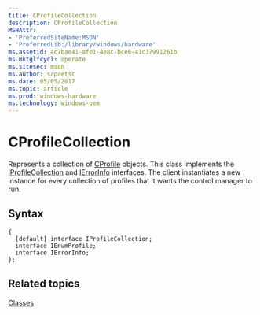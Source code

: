 ```yaml
---
title: CProfileCollection
description: CProfileCollection
MSHAttr:
- 'PreferredSiteName:MSDN'
- 'PreferredLib:/library/windows/hardware'
ms.assetid: 4c7bae41-afe1-4e8c-bce6-41c37991261b
ms.mktglfcycl: operate
ms.sitesec: msdn
ms.author: sapaetsc
ms.date: 05/05/2017
ms.topic: article
ms.prod: windows-hardware
ms.technology: windows-oem
---
```


# CProfileCollection


Represents a collection of [CProfile](cprofile.md) objects. This class implements the [IProfileCollection](iprofilecollection.md) and [IErrorInfo](http://go.microsoft.com/fwlink/p/?linkid=217161) interfaces. The client instantiates a new instance for every collection of profiles that it wants the control manager to run.

## Syntax


```
{
  [default] interface IProfileCollection;
  interface IEnumProfile;
  interface IErrorInfo;
};
```

## Related topics


[Classes](classes.md)

 

 







